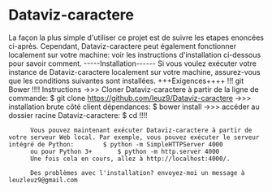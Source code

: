 # Dataviz-caractere

La façon la plus simple d'utiliser ce projet est de suivre les etapes enoncées ci-après.
Cependant, Dataviz-caractere peut également fonctionner localement sur votre machine: voir les instructions d'installation ci-dessous pour savoir comment.
-----Installation------
Si vous voulez exécuter votre instance de Dataviz-caractere localement sur votre machine, assurez-vous que les conditions suivantes sont installées. 
        +++Exigences++++
       !!!  git  Bower  !!!!
Instructions ->>>  Cloner Dataviz-caractere à partir de la ligne de commande: $ git clone https://github.com/leuz9/Dataviz-caractere
             ->>>  installation brute côté client dépendances: $ bower install
             ->>>  accéder au dossier racine Dataviz-caractere: $ cd !!!!
          
          Vous pouvez maintenant exécuter Dataviz-caractere à partir de votre serveur Web local. Par exemple, vous pouvez exécuter le serveur intégré de Python:        $ python -m SimpleHTTPServer 4000 
          ou pour Python 3+       $ python -m http.server 4000
          Une fois cela en cours, allez à http://localhost:4000/. 
          
          Des problèmes avec l'installation? envoyez-moi un message à leuzleuz9@gmail.com 
